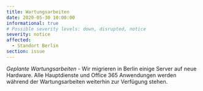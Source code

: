 ```yaml
---
title: Wartungsarbeiten
date: 2020-05-30 10:00:00
informational: true
# Possible severity levels: down, disrupted, notice
severity: notice
affected:
  - Standort Berlin
section: issue
---
```


*Geplante Wartungsarbeiten* - Wir migrieren in Berlin einige Server auf neue Hardware. Alle Hauptdienste und Office 365 Anwendungen werden während der Wartungsarbeiten weiterhin zur Verfügung stehen.
